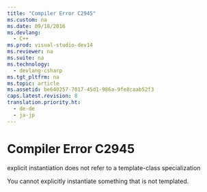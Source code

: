 ```yaml
---
title: "Compiler Error C2945"
ms.custom: na
ms.date: 09/18/2016
ms.devlang: 
  - C++
ms.prod: visual-studio-dev14
ms.reviewer: na
ms.suite: na
ms.technology: 
  - devlang-csharp
ms.tgt_pltfrm: na
ms.topic: article
ms.assetid: be640257-7017-45d1-986a-9fe8caab52f3
caps.latest.revision: 8
translation.priority.ht: 
  - de-de
  - ja-jp
---
```

# Compiler Error C2945
explicit instantiation does not refer to a template-class specialization  
  
 You cannot explicitly instantiate something that is not templated.
